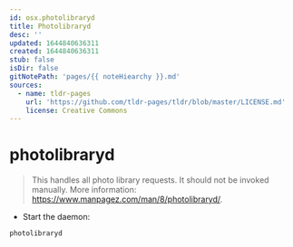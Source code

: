 ```yaml
---
id: osx.photolibraryd
title: Photolibraryd
desc: ''
updated: 1644840636311
created: 1644840636311
stub: false
isDir: false
gitNotePath: 'pages/{{ noteHiearchy }}.md'
sources:
  - name: tldr-pages
    url: 'https://github.com/tldr-pages/tldr/blob/master/LICENSE.md'
    license: Creative Commons
---
```

# photolibraryd

> This handles all photo library requests.
> It should not be invoked manually.
> More information: <https://www.manpagez.com/man/8/photolibraryd/>.

- Start the daemon:

`photolibraryd`


